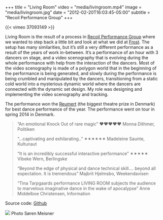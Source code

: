 +++
title = "Living Room"
video = "media/livingroom.mp4"
image = "media/livingroom.jpg"
date = "2012-02-20T16:03:45-05:00"
subtitle = "Recoil Performance Group"
+++

{{< vimeo 37093149 >}}

Living Room is the result of a process in [Recoil Performance Group](http://recoil-performance.org/) where we wanted to step back a little bit and look at what we did at [Frost](/work/frost). The setup has many similarities, but it’s still a very different performance as a result of the years of work in-between. It’s a performance of an hour with 3 dancers on stage, and a video scenography that is evolving during the whole performance with help from the interaction of the dancers. Most of the video scenography is made of a polygon world that in the beginning of the performance is being generated, and slowly during the performance is being crumbled and manipulated by the dancers, transitioning from a static cold world into a mysterious dynamic world where the dancers are connected with the dynamic set design. My role was designing and implementing the video scenography and tracking.

The performance won the [Reumert](http://www.aaretsreumert.dk/reumert-prisregn-over-scenekunsten) (the biggest theatre prize in Denmark) for best dance performance of the year. The performance went on tour in spring 2014 in Denmark.

> “An emotional Knock Out of rare magic” 
> ♥♥♥♥♥ Monna Dithmer, Politiken
> 
> “…captivating and exhilarating..” 
> ✶✶✶✶✶✶ Madeleine Saunte, Kultunaut
> 
> “It is an incredibly successful interactive performance” ✶✶✶✶✶ Vibeke Wern, Berlingske
> 
> “Beyond the edge of physical and dance technical skill…. beyond all expectation. It is tremendous” 
> Majbrit Hjelmsbo, Weekendavisen
> 
> “Tina Tarpgaards performance LIVING ROOM subjects the audience to marvelous imaginative dance in the wake of apocalypse” 
> Anne Middelboe Christensen, Information
> 

Source code: [Github](https://github.com/RecoilPerformanceGroup/Livingroom)

![](work/livingroom/livingroom.jpg)
Photo Søren Meisner
